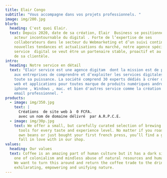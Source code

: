 ```yaml
---
title: Elair Congo
subtitle: "Vous accompagne dans vos projets professionnels. "
image: img/200.jpg
blurb:
  heading: C'est quoi Elair.
  text: Depuis 2020, date de sa création, Elair  Business se positionne comme un
    acteur incontournable du digital . Forte de l’expertise de ses
    collaborateurs dans le secteur du Webmarketing et d’un suivi continu des
    nouvelles tendances et actualisations du marché, notre agence spécialisée en
    service  digital se veut être un partenaire stable, proactif et au service
    de sa clientèle.
intro:
  heading: Notre service en détail
  text: "Elair service est une agence digitam  dont la mission est de permettre
    aux entreprises de comprendre et d’exploiter les services digitales dans
    toute sa puissance. La société comprend 30 experts dédiés à créer des sites
    web et applications pour toutes marque de produits numériques android  ,
    iphone , Windows , mac. et bien d'autres service comme la création d'un
    email professionnel. "
products:
  - image: img/350.jpg
    text: |
      Créations  de site web à  0 FCFA.
      avec un nom de domaine délivré  par A.R.P.C.E.
  - image: img/30p.jpg
    text: We offer a small, but carefully curated selection of brewing gear and
      tools for every taste and experience level. No matter if you roast your
      own beans or just bought your first french press, you’ll find a gadget to
      fall in love with in our shop.
values:
  heading: Our values
  text: Coffee is an amazing part of human culture but it has a dark side too –
    one of colonialism and mindless abuse of natural resources and human lives.
    We want to turn this around and return the coffee trade to the drink’s
    exhilarating, empowering and unifying nature.
---
```

